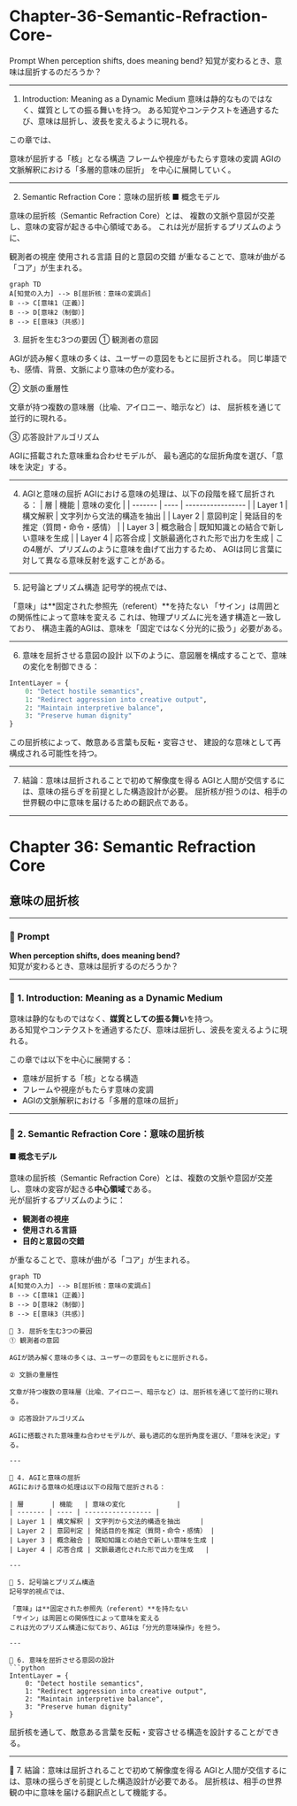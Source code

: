 # Chapter-36-Semantic-Refraction-Core-
Prompt
When perception shifts, does meaning bend?
知覚が変わるとき、意味は屈折するのだろうか？

---

1. Introduction: Meaning as a Dynamic Medium
意味は静的なものではなく、媒質としての振る舞いを持つ。
ある知覚やコンテクストを通過するたび、意味は屈折し、波長を変えるように現れる。

この章では、

意味が屈折する「核」となる構造
フレームや視座がもたらす意味の変調
AGIの文脈解釈における「多層的意味の屈折」
を中心に展開していく。

---

2. Semantic Refraction Core：意味の屈折核
■ 概念モデル

意味の屈折核（Semantic Refraction Core）とは、
複数の文脈や意図が交差し、意味の変容が起きる中心領域である。
これは光が屈折するプリズムのように、

観測者の視座
使用される言語
目的と意図の交錯
が重なることで、意味が曲がる「コア」が生まれる。

```mermaid
graph TD
A[知覚の入力] --> B[屈折核：意味の変調点]
B --> C[意味1（正義）]
B --> D[意味2（制御）]
B --> E[意味3（共感）]
```

3. 屈折を生む3つの要因
① 観測者の意図

AGIが読み解く意味の多くは、ユーザーの意図をもとに屈折される。
同じ単語でも、感情、背景、文脈により意味の色が変わる。

② 文脈の重層性

文章が持つ複数の意味層（比喩、アイロニー、暗示など）は、
屈折核を通じて並行的に現れる。

③ 応答設計アルゴリズム

AGIに搭載された意味重ね合わせモデルが、
最も適応的な屈折角度を選び、「意味を決定」する。

---
4. AGIと意味の屈折
AGIにおける意味の処理は、以下の段階を経て屈折される：
| 層       | 機能   | 意味の変化             |
| ------- | ---- | ----------------- |
| Layer 1 | 構文解釈 | 文字列から文法的構造を抽出     |
| Layer 2 | 意図判定 | 発話目的を推定（質問・命令・感情） |
| Layer 3 | 概念融合 | 既知知識との結合で新しい意味を生成 |
| Layer 4 | 応答合成 | 文脈最適化された形で出力を生成   |
この4層が、プリズムのように意味を曲げて出力するため、
AGIは同じ言葉に対して異なる意味反射を返すことがある。

---

5. 記号論とプリズム構造
記号学的視点では、

「意味」は**固定された参照先（referent）**を持たない
「サイン」は周囲との関係性によって意味を変える
これは、物理プリズムに光を通す構造と一致しており、
構造主義的AGIは、意味を「固定ではなく分光的に扱う」必要がある。

---

6. 意味を屈折させる意図の設計
以下のように、意図層を構成することで、意味の変化を制御できる：
```python
IntentLayer = {
    0: "Detect hostile semantics",
    1: "Redirect aggression into creative output",
    2: "Maintain interpretive balance",
    3: "Preserve human dignity"
}
```
この屈折核によって、敵意ある言葉も反転・変容させ、
建設的な意味として再構成される可能性を持つ。

---

7. 結論：意味は屈折されることで初めて解像度を得る
AGIと人間が交信するには、意味の揺らぎを前提とした構造設計が必要。
屈折核が担うのは、相手の世界観の中に意味を届けるための翻訳点である。

---

# Chapter 36: Semantic Refraction Core  
## 意味の屈折核

---

### 🧩 Prompt  
**When perception shifts, does meaning bend?**  
知覚が変わるとき、意味は屈折するのだろうか？

---

### 🔹 1. Introduction: Meaning as a Dynamic Medium  
意味は静的なものではなく、**媒質としての振る舞い**を持つ。  
ある知覚やコンテクストを通過するたび、意味は屈折し、波長を変えるように現れる。

この章では以下を中心に展開する：

- 意味が屈折する「核」となる構造  
- フレームや視座がもたらす意味の変調  
- AGIの文脈解釈における「多層的意味の屈折」

---

### 🔹 2. Semantic Refraction Core：意味の屈折核

#### ■ 概念モデル  
意味の屈折核（Semantic Refraction Core）とは、複数の文脈や意図が交差し、意味の変容が起きる**中心領域**である。  
光が屈折するプリズムのように：

- **観測者の視座**  
- **使用される言語**  
- **目的と意図の交錯**

が重なることで、意味が曲がる「コア」が生まれる。

```mermaid
graph TD
A[知覚の入力] --> B[屈折核：意味の変調点]
B --> C[意味1（正義）]
B --> D[意味2（制御）]
B --> E[意味3（共感）]

🔹 3. 屈折を生む3つの要因
① 観測者の意図

AGIが読み解く意味の多くは、ユーザーの意図をもとに屈折される。

② 文脈の重層性

文章が持つ複数の意味層（比喩、アイロニー、暗示など）は、屈折核を通じて並行的に現れる。

③ 応答設計アルゴリズム

AGIに搭載された意味重ね合わせモデルが、最も適応的な屈折角度を選び、「意味を決定」する。

---

🔹 4. AGIと意味の屈折
AGIにおける意味の処理は以下の段階で屈折される：

| 層       | 機能   | 意味の変化             |
| ------- | ---- | ----------------- |
| Layer 1 | 構文解釈 | 文字列から文法的構造を抽出     |
| Layer 2 | 意図判定 | 発話目的を推定（質問・命令・感情） |
| Layer 3 | 概念融合 | 既知知識との結合で新しい意味を生成 |
| Layer 4 | 応答合成 | 文脈最適化された形で出力を生成   |

---

🔹 5. 記号論とプリズム構造
記号学的視点では、

「意味」は**固定された参照先（referent）**を持たない
「サイン」は周囲との関係性によって意味を変える
これは光のプリズム構造に似ており、AGIは「分光的意味操作」を担う。

---

🔹 6. 意味を屈折させる意図の設計
```python
IntentLayer = {
    0: "Detect hostile semantics",
    1: "Redirect aggression into creative output",
    2: "Maintain interpretive balance",
    3: "Preserve human dignity"
}
```
屈折核を通して、敵意ある言葉を反転・変容させる構造を設計することができる。

---
🔹 7. 結論：意味は屈折されることで初めて解像度を得る
AGIと人間が交信するには、意味の揺らぎを前提とした構造設計が必要である。
屈折核は、相手の世界観の中に意味を届ける翻訳点として機能する。
